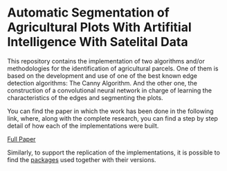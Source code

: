 # Automatic Segmentation of Agricultural Plots With Artifitial Intelligence With Satelital Data

This repository contains the implementation of two algorithms and/or methodologies for the identification of agricultural parcels. One of them is based on the development and use of one of the best known edge detection algorithms: The Canny Algorithm. And the other one, the construction of a convolutional neural network in charge of learning the characteristics of the edges and segmenting the plots.

You can find the paper in which the work has been done in the following link, where, along with the complete research, you can find a step by step detail of how each of the implementations were built.

[Full Paper](Paper/Tesis-Segmentacion-Automatica-de-Parcelas-Agricolas-con-Inteligencia-Artificial-en-Datos-Satelitales.pdf)

Similarly, to support the replication of the implementations, it is possible to find the [packages]() used together with their versions.
